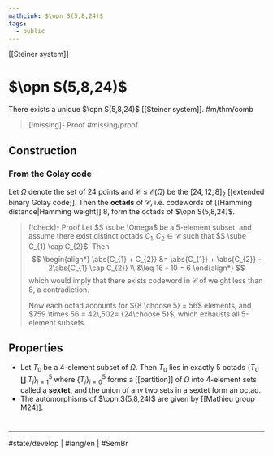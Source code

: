 ```yaml
---
mathLink: $\opn S(5,8,24)$
tags:
  - public
---
```

[[Steiner system]]
# $\opn S(5,8,24)$

There exists a unique $\opn S(5,8,24)$ [[Steiner system]]. #m/thm/comb

> [!missing]- Proof
> #missing/proof

## Construction

### From the Golay code

Let $\Omega$ denote the set of 24 points and $\mathcal{C} \leq \mathcal{E}(\Omega)$ be the $[24,12,8]_{2}$ [[extended binary Golay code]].
Then the **octads** of $\mathcal{C}$, i.e. codewords of [[Hamming distance|Hamming weight]] 8, form the octads of $\opn S(5,8,24)$.

> [!check]- Proof
> Let $S \sube \Omega$ be a 5-element subset,
> and assume there exist distinct octads $C_{1},C_{2} \in \mathcal{C}$ such that $S \sube C_{1} \cap C_{2}$.
> Then
> $$
> \begin{align*}
> \abs{C_{1} + C_{2}} &= \abs{C_{1}} + \abs{C_{2}} - 2\abs{C_{1} \cap C_{2}} \\
> &\leq 16 - 10 = 6
> \end{align*}
> $$
> which would imply that there exists codeword in $\mathcal{C}$ of weight less than 8, a contradiction. 
> 
> Now each octad accounts for ${8 \choose 5} = 56$ elements, and $759 \times 56 = 42\,502= {24\choose 5}$, 
> which exhausts all 5-element subsets.
> <span class="QED"/>


## Properties

- Let $T_{0}$ be a 4-element subset of $\Omega$.
  Then $T_{0}$ lies in exactly 5 octads $\{ T_{0} \amalg T_{i} \}_{i=1}^5$ where $\{ T_{i} \}_{i=0}^5$ forms a [[partition]] of $\Omega$ into 4-element sets called a **sextet**, and the union of any two sets in a sextet form an octad.
- The automorphisms of $\opn S(5,8,24)$ are given by [[Mathieu group M24]].

#
---
#state/develop | #lang/en | #SemBr
